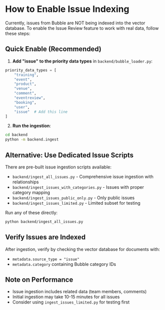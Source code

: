 # How to Enable Issue Indexing

Currently, issues from Bubble are NOT being indexed into the vector database. To enable the Issue Review feature to work with real data, follow these steps:

## Quick Enable (Recommended)

1. **Add "issue" to the priority data types** in `backend/bubble_loader.py`:
```python
priority_data_types = [
    "training",
    "event", 
    "product",
    "venue",
    "comment",
    "eventreview",
    "booking",
    "user",
    "issue"  # Add this line
]
```

2. **Run the ingestion**:
```bash
cd backend
python -m backend.ingest
```

## Alternative: Use Dedicated Issue Scripts

There are pre-built issue ingestion scripts available:

- `backend/ingest_all_issues.py` - Comprehensive issue ingestion with relationships
- `backend/ingest_issues_with_categories.py` - Issues with proper category mapping
- `backend/ingest_issues_public_only.py` - Only public issues
- `backend/ingest_issues_limited.py` - Limited subset for testing

Run any of these directly:
```bash
python backend/ingest_all_issues.py
```

## Verify Issues are Indexed

After ingestion, verify by checking the vector database for documents with:
- `metadata.source_type = "issue"`
- `metadata.category` containing Bubble category IDs

## Note on Performance

- Issue ingestion includes related data (team members, comments)
- Initial ingestion may take 10-15 minutes for all issues
- Consider using `ingest_issues_limited.py` for testing first